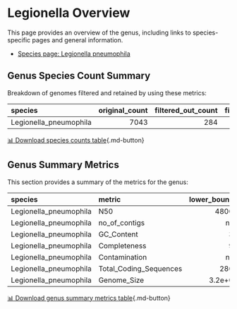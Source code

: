 # Legionella Overview
This page provides an overview of the genus, including links to species-specific pages and general information.

- [Species page: Legionella pneumophila](Legionella_pneumophila/index.md)
## Genus Species Count Summary
Breakdown of genomes filtered and retained by using these metrics:

| species                |   original_count |   filtered_out_count |   final_count |
|:-----------------------|-----------------:|---------------------:|--------------:|
| Legionella_pneumophila |             7043 |                  284 |          6759 |


[📊 Download species counts table](species_counts.csv){.md-button}
## Genus Summary Metrics
This section provides a summary of the metrics for the genus:

| species                | metric                 |   lower_bounds |   upper_bounds |
|:-----------------------|:-----------------------|---------------:|---------------:|
| Legionella_pneumophila | N50                    |    48000       |      nan       |
| Legionella_pneumophila | no_of_contigs          |      nan       |      230       |
| Legionella_pneumophila | GC_Content             |       38       |       39       |
| Legionella_pneumophila | Completeness           |       96       |      nan       |
| Legionella_pneumophila | Contamination          |      nan       |        3       |
| Legionella_pneumophila | Total_Coding_Sequences |     2800       |     3500       |
| Legionella_pneumophila | Genome_Size            |        3.2e+06 |        3.8e+06 |


[📊 Download genus summary metrics table](genus_summary_metrics.csv){.md-button}
